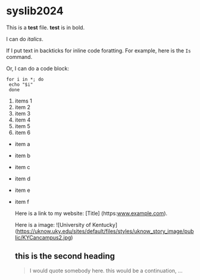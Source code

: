 # syslib2024

This is a **test** file. **test** is in bold.

I can do *italics*.

If I put text in backticks for inline code foratting.
For example, here is the `Is` command.

Or, I can do a code block:

```
for i in *; do
 echo "$i"
 done
 ```

 1. items 1
 2. item 2
 3. item 3
 4. item 4
 5. item 5
 6. item 6

- item a
- item b
- item c
- item d
- item e
- item f

  Here is a link to my website: [Title] (https:www.example.com).

  Here is a image: ![University of Kentucky] (https://uknow.uky.edu/sites/default/files/styles/uknow_story_image/public/KYCancampus2.jpg)

  ## this is the second heading

  > I would quote somebody here.
  > this would be a continuation, ...
